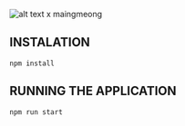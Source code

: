 ![alt text](https://i.imgur.com/lm6kYkE.png) x maingmeong

## INSTALATION
```npm install```

## RUNNING THE APPLICATION
```npm run start```
